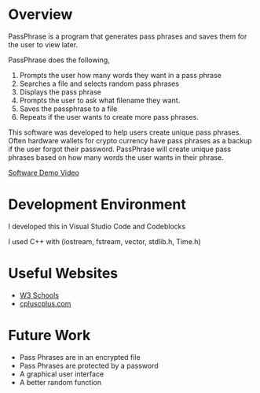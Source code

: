 # Overview

PassPhrase is a program that generates pass phrases and saves them for the user to view later. 

PassPhrase does the following, 
1. Prompts the user how many words they want in a pass phrase
2. Searches a file and selects random pass phrases
3. Displays the pass phrase
4. Prompts the user to ask what filename they want.
5. Saves the passphrase to a file
6. Repeats if the user wants to create more pass phrases.


This software was developed to help users create unique pass phrases. Often hardware wallets for crypto currency have pass phrases as a backup if the user forgot their password. PassPhrase will create unique pass phrases based on how many words the user wants in their phrase.


[Software Demo Video](https://youtu.be/GR01rjbUmFI)

# Development Environment

I developed this in Visual Studio Code and Codeblocks

I used C++ with (iostream, fstream, vector, stdlib.h, Time.h)

# Useful Websites

* [W3 Schools](https://www.w3schools.com/cpp/cpp_class_methods.asp)
* [cpluscplus.com](https://www.cplusplus.com/doc/tutorial/files/)

# Future Work

* Pass Phrases are in an encrypted file
* Pass Phrases are protected by a password
* A graphical user interface
* A better random function